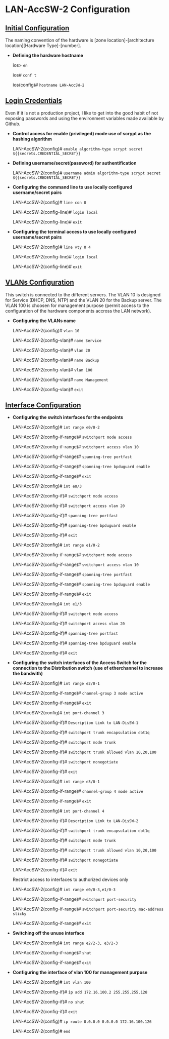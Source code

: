 # LAN-AccSW-2 Configuration

## <ins>Initial Configuration</ins>

The naming convention of the hardware is [zone location]-\[architecture location][Hardware Type]-\[number].

- **Defining the hardware hostname**

    ios> `en`

    ios# `conf t`

    ios(config)# `hostname LAN-AccSW-2`


## <ins>Login Credentials</ins>

Even if it is not a production project, I like to get into the good habit of not exposing passwords and using the environment variables made available by Github.

- **Control access for enable (privileged) mode use of scrypt as the hashing algorithm**

    LAN-AccSW-2(config)# `enable algorithm-type scrypt secret ${{secrets.CREDENTIAL_SECRET}}`

- **Defining username/secret(password) for authentification**

    LAN-AccSW-2(config)# `username admin algorithm-type scrypt secret ${{secrets.CREDENTIAL_SECRET}}`

- **Configuring the command line to use locally configured username/secret pairs**

    LAN-AccSW-2(config)# `line con 0`

    LAN-AccSW-2(config-line)# `login local`

    LAN-AccSW-2(config-line)# `exit`

- **Configuring the terminal access to use locally configured username/secret pairs**

    LAN-AccSW-2(config)# `line vty 0 4`

    LAN-AccSW-2(config-line)# `login local`

    LAN-AccSW-2(config-line)# `exit`

## <ins>VLANs Configuration</ins>

This switch is connected to the different servers. The VLAN 10 is designed for Service (DHCP, DNS, NTP) and the VLAN 20 for the Backup server.
The VLAN 100 is choosen for management purpose (permit access to the configuration of the hardware components accross the LAN network).

-  **Configuring the VLANs name**

    LAN-AccSW-2(config)# `vlan 10`

    LAN-AccSW-2(config-vlan)# `name Service`

    LAN-AccSW-2(config-vlan)# `vlan 20`

    LAN-AccSW-2(config-vlan)# `name Backup`

    LAN-AccSW-2(config-vlan)# `vlan 100`

    LAN-AccSW-2(config-vlan)# `name Management`

    LAN-AccSW-2(config-vlan)# `exit`

## <ins>Interface Configuration</ins>

- **Configuring the switch interfaces for the endpoints**

    LAN-AccSW-2(config)# `int range e0/0-2`

    LAN-AccSW-2(config-if-range)# `switchport mode access`

    LAN-AccSW-2(config-if-range)# `switchport access vlan 10`

    LAN-AccSW-2(config-if-range)# `spanning-tree portfast`

    LAN-AccSW-2(config-if-range)# `spanning-tree bpduguard enable`

    LAN-AccSW-2(config-if-range)# `exit`

    LAN-AccSW-2(config)# `int e0/3`

    LAN-AccSW-2(config-if)# `switchport mode access`

    LAN-AccSW-2(config-if)# `switchport access vlan 20`

    LAN-AccSW-2(config-if)# `spanning-tree portfast`

    LAN-AccSW-2(config-if)# `spanning-tree bpduguard enable`

    LAN-AccSW-2(config-if)# `exit`

    LAN-AccSW-2(config)# `int range e1/0-2`

    LAN-AccSW-2(config-if-range)# `switchport mode access`

    LAN-AccSW-2(config-if-range)# `switchport access vlan 10`

    LAN-AccSW-2(config-if-range)# `spanning-tree portfast`

    LAN-AccSW-2(config-if-range)# `spanning-tree bpduguard enable`

    LAN-AccSW-2(config-if-range)# `exit`

    LAN-AccSW-2(config)# `int e1/3`

    LAN-AccSW-2(config-if)# `switchport mode access`

    LAN-AccSW-2(config-if)# `switchport access vlan 20`

    LAN-AccSW-2(config-if)# `spanning-tree portfast`

    LAN-AccSW-2(config-if)# `spanning-tree bpduguard enable`

    LAN-AccSW-2(config-if)# `exit`

- **Configuring the switch interfaces of the Access Switch for the connection to the Distribution switch (use of etherchannel to increase the bandwith)**

    LAN-AccSW-2(config)# `int range e2/0-1`

    LAN-AccSW-2(config-if-range)# `channel-group 3 mode active`

    LAN-AccSW-2(config-if-range)# `exit`

    LAN-AccSW-2(config)# `int port-channel 3`

    LAN-AccSW-2(config-if)# `Description Link to LAN-DisSW-1`

    LAN-AccSW-2(config-if)# `switchport trunk encapsulation dot1q`

    LAN-AccSW-2(config-if)# `switchport mode trunk`

    LAN-AccSW-2(config-if)# `switchport trunk allowed vlan 10,20,100`

    LAN-AccSW-2(config-if)# `switchport nonegotiate`

    LAN-AccSW-2(config-if)# `exit`

    LAN-AccSW-2(config)# `int range e3/0-1`

    LAN-AccSW-2(config-if-range)# `channel-group 4 mode active`

    LAN-AccSW-2(config-if-range)# `exit`

    LAN-AccSW-2(config)# `int port-channel 4`

    LAN-AccSW-2(config-if)# `Description Link to LAN-DisSW-2`

    LAN-AccSW-2(config-if)# `switchport trunk encapsulation dot1q`

    LAN-AccSW-2(config-if)# `switchport mode trunk`

    LAN-AccSW-2(config-if)# `switchport trunk allowed vlan 10,20,100`

    LAN-AccSW-2(config-if)# `switchport nonegotiate`

    LAN-AccSW-2(config-if)# `exit`

    Restrict access to interfaces to authorized devices only

    LAN-AccSW-2(config)# `int range e0/0-3,e1/0-3`

    LAN-AccSW-2(config-if-range)# `switchport port-security`

    LAN-AccSW-2(config-if-range)# `switchport port-security mac-address sticky`

    LAN-AccSW-2(config-if-range)# `exit`

- **Switching off the unuse interface**

    LAN-AccSW-2(config)# `int range e2/2-3, e3/2-3`

    LAN-AccSW-2(config-if-range)# `shut`

    LAN-AccSW-2(config-if-range)# `exit`

- **Configuring the interface of vlan 100 for management purpose**

    LAN-AccSW-2(config)# `int vlan 100`

    LAN-AccSW-2(config-if)# `ip add 172.16.100.2 255.255.255.128`

    LAN-AccSW-2(config-if)# `no shut`

    LAN-AccSW-2(config-if)# `exit`

    LAN-AccSW-2(config)# `ip route 0.0.0.0 0.0.0.0 172.16.100.126`

    LAN-AccSW-2(config)# `end`








